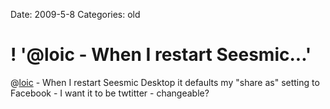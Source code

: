 Date: 2009-5-8
Categories: old

# ! '@loic - When I restart Seesmic...'

@<a href="http://twitter.com/loic">loic</a> - When I restart Seesmic Desktop it defaults my "share as" setting to Facebook -  I want it to be twtitter - changeable?
